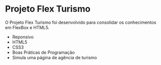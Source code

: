 # Projeto Flex Turismo

O Projeto Flex Turismo foi desenvolvido para consolidar os conhecimentos em FlexBox e HTML5.

  - Reponsivo
  - HTML5
  - CSS3
  - Boas Práticas de Programação 
  - Simula uma página de agência de turismo
